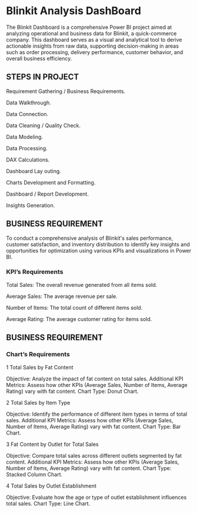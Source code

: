 # Blinkit Analysis DashBoard
The Blinkit Dashboard is a comprehensive Power BI project aimed at analyzing operational and business data for Blinkit, a quick-commerce company. This dashboard serves as a visual and analytical tool to derive actionable insights from raw data, supporting decision-making in areas such as order processing, delivery performance, customer behavior, and overall business efficiency.


## STEPS IN PROJECT

 Requirement Gathering / Business Requirements.
 
 Data Walkthrough.
 
 Data Connection.
 
 Data Cleaning / Quality Check.
 
 Data Modeling.
 
 Data Processing.
 
 DAX Calculations.
 
 Dashboard Lay outing.
 
 Charts Development and Formatting.
 
 Dashboard / Report Development.
 
 Insights Generation.
 
## BUSINESS REQUIREMENT
To conduct a comprehensive analysis of Blinkit's sales performance, customer satisfaction, and inventory distribution to identify key insights and opportunities for optimization using various KPIs and visualizations in Power BI.

### KPI’s Requirements

Total Sales: The overall revenue generated from all items sold.

Average Sales: The average revenue per sale.

Number of Items: The total count of different items sold.

Average Rating: The average customer rating for items sold.

## BUSINESS REQUIREMENT

### Chart’s Requirements

1 Total Sales by Fat Content

Objective: Analyze the impact of fat content on total sales.
Additional KPI Metrics: Assess how other KPIs (Average Sales, Number of Items, Average Rating) vary with fat content.
Chart Type: Donut Chart.

2 Total Sales by Item Type

Objective: Identify the performance of different item types in terms of total sales.
Additional KPI Metrics: Assess how other KPIs (Average Sales, Number of Items, Average Rating) vary with fat content.
Chart Type: Bar Chart.

3 Fat Content by Outlet for Total Sales

Objective: Compare total sales across different outlets segmented by fat content.
Additional KPI Metrics: Assess how other KPIs (Average Sales, Number of Items, Average Rating) vary with fat content.
Chart Type: Stacked Column Chart.

4 Total Sales by Outlet Establishment

Objective: Evaluate how the age or type of outlet establishment influences total sales.
Chart Type: Line Chart.

